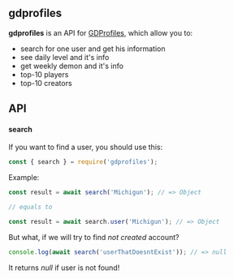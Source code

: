 ## gdprofiles
**gdprofiles** is an API for [GDProfiles](https://gdprofiles.com), which allow you to:
* search for one user and get his information
* see daily level and it's info
* get weekly demon and it's info
* top-10 players
* top-10 creators
## API
#### search
If you want to find a user, you should use this:
```js
const { search } = require('gdprofiles');
```

Example:
```js
const result = await search('Michigun'); // => Object

// equals to

const result = await search.user('Michigun'); // => Object
```

But what, if we will try to find *not created* account?

```js
console.log(await search('userThatDoesntExist')); // => null
```

It returns *null* if user is not found!